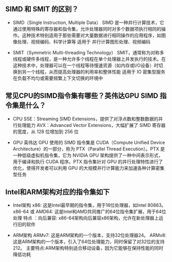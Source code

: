 ## SIMD 和 SMIT 的区别？
- SIMD（Single Instruction, Multiple Data）
SIMD 是一种并行计算技术，它通过使用特殊的寄存器和指令集，允许处理器同时对多个数据项执行相同的操作。这种技术特别适用于那些需要对大量数据进行相同操作的应用程序，如图像处理、视频编码、科学计算等
适用于 并行计算图形处理、视频编码

- SMIT（Symmetric Multi-threading Technology）
SMIT，通常称为对称多线程或硬件多线程，是一种允许多个线程在单个处理器上并发执行的技术。在这种技术中，处理器可以在一个线程等待慢速资源（如内存或I/O设备）时切换到另一个线程，从而提高处理器的利用率和整体性能
适用于 IO 密集型服务 在负载不均匀或需要频繁上下文切换的环境中

## 常见CPU的SIMD指令集有哪些？英伟达GPU SIMD 指令集是什么？

- CPU
SSE：Streaming SIMD Extensions，提供了对浮点数和整数数据的并行处理能力
AVX：Advanced Vector Extensions，大幅扩展了 SIMD 寄存器的宽度，从 128 位增加到 256 位

- GPU
英伟达 GPU 使用的 SIMD 指令集是 CUDA（Compute Unified Device Architecture）的一部分，称为 PTX（Parallel Thread Execution）。PTX 是一种低级虚拟机指令集，它为 NVIDIA GPU 架构提供了一种中间表示形式，用于编译和执行 CUDA 程序。PTX 指令集针对 GPU 的并行处理特性进行了优化，使得开发者可以利用 GPU 的大规模并行计算能力来加速各种计算密集型任务

## Intel和ARM架构对应的指令集如下

- Intel架构
x86: 这是Intel最早期的指令集，用于16位处理器，如Intel 80863。
x86-64 或 AMD64: 这是Intel和AMD共同推广的64位指令集扩展，用于64位处理
特点 ：向后兼容: x86-64架构向后兼容x86架构，允许在新处理器上运行旧的软件

- ARM架构 
ARMv7: 这是ARM架构的一个版本，支持32位处理器24。
ARMv8: 这是ARM架构的一个版本，引入了64位处理能力，同时保留了对32位的支持212。
主要特点:ARM架构特别适合移动设备，因为它能够在保持性能的同时降低功耗






